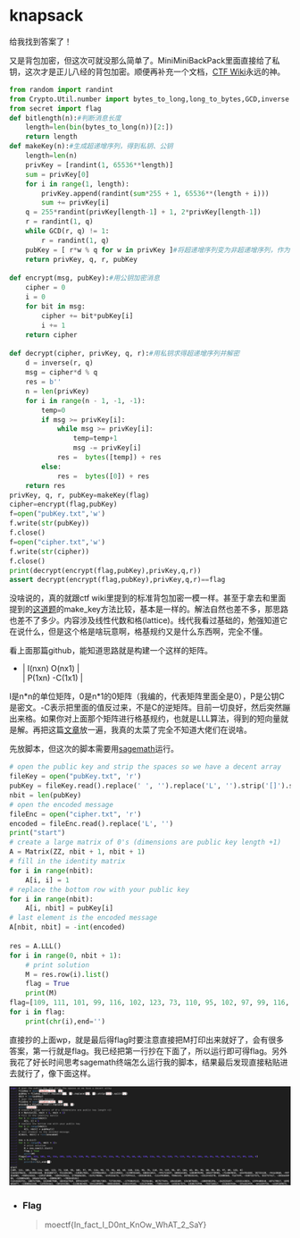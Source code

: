 # knapsack

给我找到答案了！

又是背包加密，但这次可就没那么简单了。MiniMiniBackPack里面直接给了私钥，这次才是正儿八经的背包加密。顺便再补充一个文档，[CTF Wiki](https://ctf-wiki.org/crypto/asymmetric/knapsack/knapsack/)永远的神。

```python
from random import randint
from Crypto.Util.number import bytes_to_long,long_to_bytes,GCD,inverse
from secret import flag
def bitlength(n):#判断消息长度
	length=len(bin(bytes_to_long(n))[2:])
	return length
def makeKey(n):#生成超递增序列，得到私钥、公钥
	length=len(n)
	privKey = [randint(1, 65536**length)]
	sum = privKey[0]
	for i in range(1, length):
		privKey.append(randint(sum*255 + 1, 65536**(length + i)))
		sum += privKey[i]
	q = 255*randint(privKey[length-1] + 1, 2*privKey[length-1])
	r = randint(1, q)
	while GCD(r, q) != 1:
		r = randint(1, q)
	pubKey = [ r*w % q for w in privKey ]#将超递增序列变为非超递增序列，作为公钥
	return privKey, q, r, pubKey

def encrypt(msg, pubKey):#用公钥加密消息
	cipher = 0
	i = 0
	for bit in msg:
		cipher += bit*pubKey[i]
		i += 1
	return cipher

def decrypt(cipher, privKey, q, r):#用私钥求得超递增序列并解密
	d = inverse(r, q)
	msg = cipher*d % q
	res = b''
	n = len(privKey)
	for i in range(n - 1, -1, -1):
		temp=0
		if msg >= privKey[i]:
			while msg >= privKey[i]:
				temp=temp+1
				msg -= privKey[i]
			res =  bytes([temp]) + res
		else:
			res =  bytes([0]) + res 
	return res
privKey, q, r, pubKey=makeKey(flag)
cipher=encrypt(flag,pubKey)
f=open("pubKey.txt",'w')
f.write(str(pubKey))
f.close()
f=open("cipher.txt",'w')
f.write(str(cipher))
f.close()
print(decrypt(encrypt(flag,pubKey),privKey,q,r))
assert decrypt(encrypt(flag,pubKey),privKey,q,r)==flag
```

没啥说的，真的就跟ctf wiki里提到的标准背包加密一模一样。甚至于拿去和里面提到的[这道题](https://github.com/ctfs/write-ups-2014/tree/b02bcbb2737907dd0aa39c5d4df1d1e270958f54/asis-ctf-quals-2014/archaic)的make_key方法比较，基本是一样的。解法自然也差不多，那思路也差不了多少。内容涉及线性代数和格(lattice)。线代我看过基础的，勉强知道它在说什么，但是这个格是啥玩意啊，格基规约又是什么东西啊，完全不懂。

看上面那篇github，能知道思路就是构建一个这样的矩阵。

- | I(nxn)  O(nx1) |<br>
| P(1xn) -C(1x1) |

I是n\*n的单位矩阵，0是n\*1的0矩阵（我编的，代表矩阵里面全是0），P是公钥C是密文。-C表示把里面的值反过来，不是C的逆矩阵。目前一切良好，然后突然蹦出来格。如果你对上面那个矩阵进行格基规约，也就是LLL算法，得到的短向量就是解。再把这篇[文章](https://www.ruanx.net/lattice-2/)放一遍，我真的太菜了完全不知道大佬们在说啥。

先放脚本，但这次的脚本需要用[sagemath](https://yiliqsmy.github.io/3summer.github.io/2017/12/06/sage/)运行。

```python
# open the public key and strip the spaces so we have a decent array
fileKey = open("pubKey.txt", 'r')
pubKey = fileKey.read().replace(' ', '').replace('L', '').strip('[]').split(',')
nbit = len(pubKey)
# open the encoded message
fileEnc = open("cipher.txt", 'r')
encoded = fileEnc.read().replace('L', '')
print("start")
# create a large matrix of 0's (dimensions are public key length +1)
A = Matrix(ZZ, nbit + 1, nbit + 1)
# fill in the identity matrix
for i in range(nbit):
    A[i, i] = 1
# replace the bottom row with your public key
for i in range(nbit):
    A[i, nbit] = pubKey[i]
# last element is the encoded message
A[nbit, nbit] = -int(encoded)

res = A.LLL()
for i in range(0, nbit + 1):
    # print solution
    M = res.row(i).list()
    flag = True
    print(M)
flag=[109, 111, 101, 99, 116, 102, 123, 73, 110, 95, 102, 97, 99, 116, 95, 73, 95, 68, 48, 110, 116, 95, 75, 110, 79, 119, 95, 87, 104, 65, 84, 95, 50, 95, 83, 97, 89, 125, 0]
for i in flag:
    print(chr(i),end='')
```

直接抄的上面wp，就是最后得flag时要注意直接把M打印出来就好了，会有很多答案，第一行就是flag。我已经把第一行抄在下面了，所以运行即可得flag。另外我花了好长时间思考sagemath终端怎么运行我的脚本，结果最后发现直接粘贴进去就行了，像下面这样。

![sagemath](../images/sagemath.png)

- ### Flag
  > moectf{In_fact_I_D0nt_KnOw_WhAT_2_SaY}
